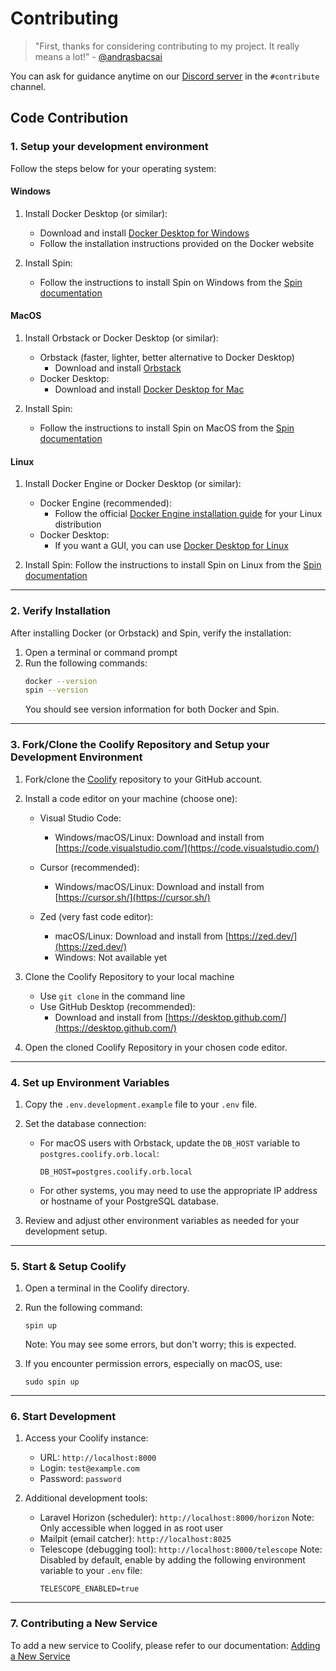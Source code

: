 # Contributing

> "First, thanks for considering contributing to my project. It really means a lot!" - [@andrasbacsai](https://github.com/andrasbacsai)

You can ask for guidance anytime on our [Discord server](https://coollabs.io/discord) in the `#contribute` channel.


## Code Contribution

### 1. Setup your development environment 

Follow the steps below for your operating system:

#### Windows

1. Install Docker Desktop (or similar):
   - Download and install [Docker Desktop for Windows](https://docs.docker.com/desktop/install/windows-install/)
   - Follow the installation instructions provided on the Docker website

2. Install Spin:
   - Follow the instructions to install Spin on Windows from the [Spin documentation](https://serversideup.net/open-source/spin/docs/installation/install-windows)

#### MacOS

1. Install Orbstack or Docker Desktop (or similar):
   - Orbstack (faster, lighter, better alternative to Docker Desktop)
     - Download and install [Orbstack](https://docs.orbstack.dev/quick-start#installation)
   - Docker Desktop:
     - Download and install [Docker Desktop for Mac](https://docs.docker.com/desktop/install/mac-install/)

2. Install Spin:
   - Follow the instructions to install Spin on MacOS from the [Spin documentation](https://serversideup.net/open-source/spin/docs/installation/install-macos)

#### Linux

1. Install Docker Engine or Docker Desktop (or similar):
   - Docker Engine (recommended):
     - Follow the official [Docker Engine installation guide](https://docs.docker.com/engine/install/) for your Linux distribution
   - Docker Desktop:
     - If you want a GUI, you can use [Docker Desktop for Linux](https://docs.docker.com/desktop/install/linux-install/)

2. Install Spin:
   Follow the instructions to install Spin on Linux from the [Spin documentation](https://serversideup.net/open-source/spin/docs/installation/install-linux)

---

### 2. Verify Installation

After installing Docker (or Orbstack) and Spin, verify the installation:

1. Open a terminal or command prompt
2. Run the following commands:
   ```bash
   docker --version
   spin --version
   ```
   You should see version information for both Docker and Spin.

---

### 3. Fork/Clone the Coolify Repository and Setup your Development Environment

1. Fork/clone the [Coolify](https://github.com/coollabsio/coolify) repository to your GitHub account.

2. Install a code editor on your machine (choose one):

   - Visual Studio Code:
     - Windows/macOS/Linux: Download and install from [https://code.visualstudio.com/](https://code.visualstudio.com/)

   - Cursor (recommended):
     - Windows/macOS/Linux: Download and install from [https://cursor.sh/](https://cursor.sh/)

   - Zed (very fast code editor):
     - macOS/Linux: Download and install from [https://zed.dev/](https://zed.dev/)
     - Windows: Not available yet

3. Clone the Coolify Repository to your local machine
   - Use `git clone` in the command line
   - Use GitHub Desktop (recommended):
     - Download and install from [https://desktop.github.com/](https://desktop.github.com/)

4. Open the cloned Coolify Repository in your chosen code editor.

---

### 4. Set up Environment Variables

1. Copy the `.env.development.example` file to your `.env` file.

2. Set the database connection:
   - For macOS users with Orbstack, update the `DB_HOST` variable to `postgres.coolify.orb.local`:
     ```env
     DB_HOST=postgres.coolify.orb.local
     ```
   - For other systems, you may need to use the appropriate IP address or hostname of your PostgreSQL database.

3. Review and adjust other environment variables as needed for your development setup.

---

### 5. Start & Setup Coolify

1. Open a terminal in the Coolify directory.

2. Run the following command:
   ```
   spin up
   ```
   Note: You may see some errors, but don't worry; this is expected.

3. If you encounter permission errors, especially on macOS, use:
   ```
   sudo spin up
   ```

---

### 6. Start Development

1. Access your Coolify instance:
   - URL: `http://localhost:8000`
   - Login: `test@example.com`
   - Password: `password`

2. Additional development tools:
   - Laravel Horizon (scheduler): `http://localhost:8000/horizon`
     Note: Only accessible when logged in as root user
   - Mailpit (email catcher): `http://localhost:8025`
   - Telescope (debugging tool): `http://localhost:8000/telescope` 
     Note: Disabled by default, enable by adding the following environment variable to your `.env` file:
     ```env
     TELESCOPE_ENABLED=true
     ```

---

### 7. Contributing a New Service

To add a new service to Coolify, please refer to our documentation:
[Adding a New Service](https://coolify.io/docs/knowledge-base/add-a-service)

